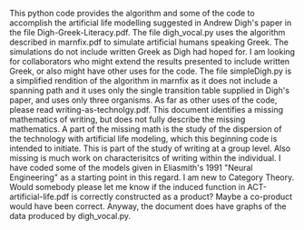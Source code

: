 This python code provides the algorithm and some of the code to accomplish the artificial
life modelling suggested in Andrew Digh's paper in the file Digh-Greek-Literacy.pdf. The file
digh_vocal.py uses the algorithm described in marnfix.pdf to simulate artificial humans
speaking Greek. The simulations do not include written Greek as Digh had hoped for. I am 
looking for collaborators who might extend the results presented to include written Greek,
or also might have other uses for the code. The file simpleDigh.py is a simplified rendition
of the algorithm in marnfix as it does not include a spanning path and it uses only the single
transition table supplied in Digh's paper, and uses only three organisms.
As far as other uses of the code, please read writing-as-technolgy.pdf. This document 
identifies a missing mathematics of writing, but does not fully describe the missing
mathematics. A part of the missing math is the study of the dispersion of the technology 
with artificial life modeling, which this beginning code is intended to initiate.
This is part of the study of writing at a group level. Also missing is much work on characterisitcs
of writing within the individual. I have coded some of the models given in Eliasmith's 1991
"Neural Engineering" as a starting point in this regard.
   I am new to Category Theory. Would somebody please let me know if the induced function
in ACT-artificial-life.pdf is correctly constructed as a product? Maybe a co-product would have
been correct. Anyway, the document does have graphs of the data produced by digh_vocal.py.

